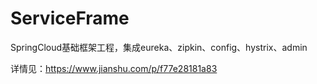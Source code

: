 # ServiceFrame
SpringCloud基础框架工程，集成eureka、zipkin、config、hystrix、admin

详情见：https://www.jianshu.com/p/f77e28181a83
